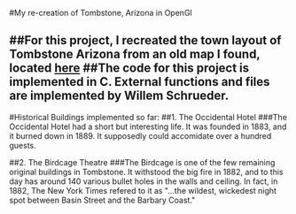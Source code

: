 #My re-creation of Tombstone, Arizona in OpenGl
##
##For this project, I recreated the town layout of Tombstone Arizona from an old map I found, located [here](https://upload.wikimedia.org/wikipedia/commons/3/30/Tombstone_fire_insurance_map_1888.jpg)
##The code for this project is implemented in C. External functions and files are implemented by Willem Schrueder.
---
#Historical Buildings implemented so far:
##1. The Occidental Hotel
###The Occidental Hotel had a short but interesting life. It was founded in 1883, and it burned down in 1889. It supposedly could accomidate over a hundred guests. 


##2. The Birdcage Theatre
###The Birdcage is one of the few remaining original buildings in Tombstone. It withstood the big fire in 1882, and to this day has around 140 various bullet holes in the walls and ceiling. In fact, in 1882, The New York Times refered to it as "...the wildest, wickedest night spot between Basin Street and the Barbary Coast." 
